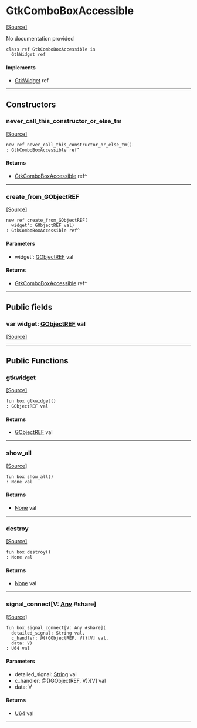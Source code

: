 # GtkComboBoxAccessible
<span class="source-link">[[Source]](src/gtk3/GtkComboBoxAccessible.md#L6)</span>

No documentation provided


```pony
class ref GtkComboBoxAccessible is
  GtkWidget ref
```

#### Implements

* [GtkWidget](gtk3-GtkWidget.md) ref

---

## Constructors

### never_call_this_constructor_or_else_tm
<span class="source-link">[[Source]](src/gtk3/GtkComboBoxAccessible.md#L13)</span>


```pony
new ref never_call_this_constructor_or_else_tm()
: GtkComboBoxAccessible ref^
```

#### Returns

* [GtkComboBoxAccessible](gtk3-GtkComboBoxAccessible.md) ref^

---

### create_from_GObjectREF
<span class="source-link">[[Source]](src/gtk3/GtkComboBoxAccessible.md#L16)</span>


```pony
new ref create_from_GObjectREF(
  widget': GObjectREF val)
: GtkComboBoxAccessible ref^
```
#### Parameters

*   widget': [GObjectREF](gtk3-..-gobject-GObjectREF.md) val

#### Returns

* [GtkComboBoxAccessible](gtk3-GtkComboBoxAccessible.md) ref^

---

## Public fields

### var widget: [GObjectREF](gtk3-..-gobject-GObjectREF.md) val
<span class="source-link">[[Source]](src/gtk3/GtkComboBoxAccessible.md#L10)</span>



---

## Public Functions

### gtkwidget
<span class="source-link">[[Source]](src/gtk3/GtkComboBoxAccessible.md#L12)</span>


```pony
fun box gtkwidget()
: GObjectREF val
```

#### Returns

* [GObjectREF](gtk3-..-gobject-GObjectREF.md) val

---

### show_all
<span class="source-link">[[Source]](src/gtk3/GtkWidget.md#L4)</span>


```pony
fun box show_all()
: None val
```

#### Returns

* [None](builtin-None.md) val

---

### destroy
<span class="source-link">[[Source]](src/gtk3/GtkWidget.md#L7)</span>


```pony
fun box destroy()
: None val
```

#### Returns

* [None](builtin-None.md) val

---

### signal_connect\[V: [Any](builtin-Any.md) #share\]
<span class="source-link">[[Source]](src/gtk3/GtkWidget.md#L10)</span>


```pony
fun box signal_connect[V: Any #share](
  detailed_signal: String val,
  c_handler: @{(GObjectREF, V)}[V] val,
  data: V)
: U64 val
```
#### Parameters

*   detailed_signal: [String](builtin-String.md) val
*   c_handler: @{(GObjectREF, V)}[V] val
*   data: V

#### Returns

* [U64](builtin-U64.md) val

---


